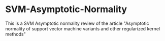 # SVM-Asymptotic-Normality
This is a SVM Asymptotic normality review of the article "Asymptotic normality of support vector machine variants and other regularized kernel methods"

